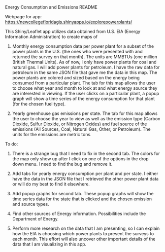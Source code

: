 Energy Consumption and Emissions README

Webpage for app:
https://newcollegefloridagis.shinyapps.io/explorepowerplants/

This Shiny/Leaflet app utilizes data obtained from U.S. EIA (Energy Information Administration) to create maps of

1. Monthly energy consumption data per power plant for a subset of the power plants in the U.S. (the ones who were presented with and returned the survey on that month).  The units are MMBTUs (one million British Thermal Units).  As of now, I only have power plants for coal and natural gas.  I will add power plants for petroleum.  I have the raw data for petroleum in the same JSON file that gave me the data in this map.  The power plants are colored and sized based on the energy being consumed from a particular plant.  The tab for this map allows the user to choose what year and month to look at and what energy source they are interested in viewing.  If the user clicks on a particular plant, a popup graph will show a time series of the energy consumption for that plant (for the chosen fuel type).

2. Yearly greenhouse gas emissions per state.  The tab for this map allows the user to choose the year to view as well as the emission type (Carbon Dioxide, Sulfur Dioxide, or Nitrogen Oxides) and fuel source of the emissions (All Sources, Coal, Natural Gas, Other, or Petroleum).  The units for the emissions are metric tons.


To do:

1. There is a strange bug that I need to fix in the second tab.  The colors for the map only show up after I click on one of the options in the drop down menu.  I need to find the bug and remove it.

2. Add tabs for yearly energy consumption per plant and per state.  I either have the data in the JSON file that I retrieved the other power plant data or will do my best to find it elsewhere.

3. Add popup graphs for second tab.  These popup graphs will show the time series data for the state that is clicked and the chosen emission and source types.

4. Find other sources of Energy information.  Possibilities include the Department of Energy.

5. Perform more research on the data that I am presenting, so I can explain how the EIA is choosing which power plants to present the surveys to each month.  This effort will also uncover other important details of the data that I am visualizing in this app.
